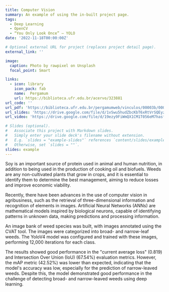 ```yaml
---
title: Computer Vision
summary: An example of using the in-built project page.
tags:
  - Deep Learning
  - OpenCV
  - “You Only Look Once” – YOLO
date: '2022-11-18T00:00:00Z'

# Optional external URL for project (replaces project detail page).
external_link: ''

image:
  caption: Photo by rawpixel on Unsplash
  focal_point: Smart

links:
  - icon: library
    icon_pack: fab
    name:  Pergamum
    url: https://biblioteca.ufr.edu.br/acervo/323881
url_code: ''
url_pdf: 'https://biblioteca.ufr.edu.br/pergamumweb/vinculos/00003b/00003bf4.pdf'
url_slides: 'https://drive.google.com/file/d/1vSwu5hudZbcKbT6xRtVrSQEyz6gB9Smc/view?usp=sharing'
url_video: 'https://drive.google.com/file/d/19ezy9FiWmQX1CM1T056eM7hasfjQM3ii/view?usp=sharing'

# Slides (optional).
#   Associate this project with Markdown slides.
#   Simply enter your slide deck's filename without extension.
#   E.g. `slides = "example-slides"` references `content/slides/example-slides.md`.
#   Otherwise, set `slides = ""`.
slides: example
---
```


Soy is an important source of protein used in animal and human nutrition, in addition to being used in the production of cooking oil and biofuels. Weeds are any non-cultivated plants that grow in crops, and it is essential to identify them to determine the best management, aiming to reduce losses and improve economic viability.

Recently, there have been advances in the use of computer vision in agribusiness, such as the retrieval of three-dimensional information and recognition of elements in images. Artificial Neural Networks (ANNs) are mathematical models inspired by biological neurons, capable of identifying patterns in unknown data, making predictions and processing information.

An image bank of weed species was built, with images annotated using the CVAT tool. The images were categorized into broad- and narrow-leaf weeds. The YoloV4 model was configured and trained with these images, performing 12,000 iterations for each class.

The results showed good performance in the "current average loss" (0.819) and Intersection Over Union (IoU) (67.54%) evaluation metrics. However, the mAP metric (42.52%) was lower than expected, indicating that the model's accuracy was low, especially for the prediction of narrow-leaved weeds. Despite this, the model demonstrated good performance in the challenge of detecting broad- and narrow-leaved weeds using deep learning.
